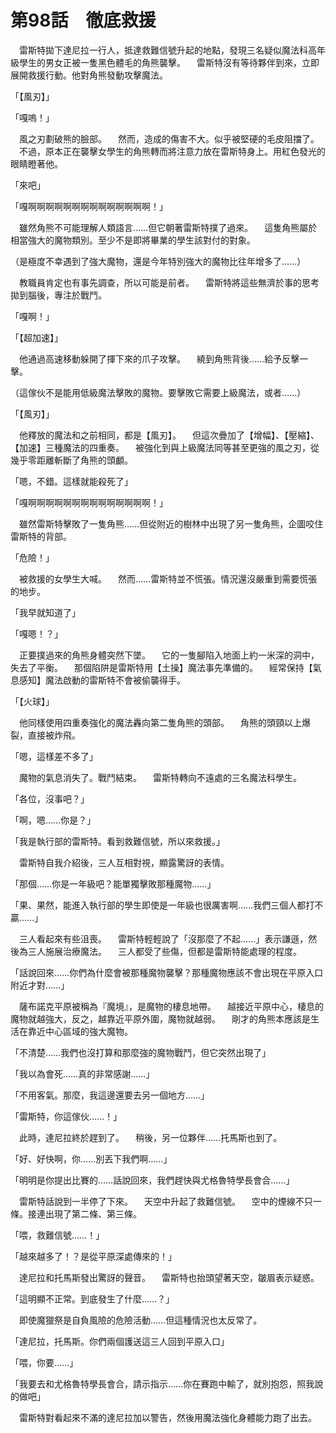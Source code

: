 # 第98話　徹底救援

　雷斯特拋下達尼拉一行人，抵達救難信號升起的地點，發現三名疑似魔法科高年級學生的男女正被一隻黑色體毛的角熊襲擊。
　雷斯特沒有等待夥伴到來，立即展開救援行動。他對角熊發動攻擊魔法。

「【風刃】」

「嘎嗚！」

　風之刃劃破熊的臉部。
　然而，造成的傷害不大。似乎被堅硬的毛皮阻擋了。
　不過，原本正在襲擊女學生的角熊轉而將注意力放在雷斯特身上。用紅色發光的眼睛瞪著他。

「來吧」

「嘎啊啊啊啊啊啊啊啊啊啊啊啊啊啊！」

　雖然角熊不可能理解人類語言……但它朝著雷斯特撲了過來。
　這隻角熊屬於相當強大的魔物類別。至少不是即將畢業的學生該對付的對象。

（是極度不幸遇到了強大魔物，還是今年特別強大的魔物比往年增多了……）

　教職員肯定也有事先調查，所以可能是前者。
　雷斯特將這些無濟於事的思考拋到腦後，專注於戰鬥。

「嘎啊！」

「【超加速】」

　他通過高速移動躲開了揮下來的爪子攻擊。
　繞到角熊背後……給予反擊一擊。

（這傢伙不是能用低級魔法擊敗的魔物。要擊敗它需要上級魔法，或者……）

「【風刃】」

　他釋放的魔法和之前相同，都是【風刃】。
　但這次疊加了【增幅】、【壓縮】、【加速】三種魔法的四重奏。
　被強化到與上級魔法同等甚至更強的風之刃，從幾乎零距離斬斷了角熊的頭顱。

「嗯，不錯。這樣就能殺死了」

「嘎啊啊啊啊啊啊啊啊啊啊啊啊啊啊！」

　雖然雷斯特擊敗了一隻角熊……但從附近的樹林中出現了另一隻角熊，企圖咬住雷斯特的背部。

「危險！」

　被救援的女學生大喊。
　然而……雷斯特並不慌張。情況還沒嚴重到需要慌張的地步。

「我早就知道了」

「嘎嗯！？」

　正要撲過來的角熊身體突然下墜。
　它的一隻腳陷入地面上約一米深的洞中，失去了平衡。
　那個陷阱是雷斯特用【土操】魔法事先準備的。
　經常保持【氣息感知】魔法啟動的雷斯特不會被偷襲得手。

「【火球】」

　他同樣使用四重奏強化的魔法轟向第二隻角熊的頭部。
　角熊的頭頸以上爆裂，直接被炸飛。

「嗯，這樣差不多了」

　魔物的氣息消失了。戰鬥結束。
　雷斯特轉向不遠處的三名魔法科學生。

「各位，沒事吧？」

「啊，嗯……你是？」

「我是執行部的雷斯特。看到救難信號，所以來救援。」

　雷斯特自我介紹後，三人互相對視，顯露驚訝的表情。

「那個……你是一年級吧？能單獨擊敗那種魔物……」

「果、果然，能進入執行部的學生即使是一年級也很厲害啊……我們三個人都打不贏……」

　三人看起來有些沮喪。
　雷斯特輕輕說了「沒那麼了不起……」表示謙遜，然後為三人施展治療魔法。
　三人都受了些傷，但都是雷斯特能處理的程度。

「話說回來……你們為什麼會被那種魔物襲擊？那種魔物應該不會出現在平原入口附近才對……」

　薩布諾克平原被稱為『魔境』，是魔物的棲息地帶。
　越接近平原中心，棲息的魔物就越強大，反之，越靠近平原外圍，魔物就越弱。
　剛才的角熊本應該是生活在靠近中心區域的強大魔物。

「不清楚……我們也沒打算和那麼強的魔物戰鬥，但它突然出現了」

「我以為會死……真的非常感謝……」

「不用客氣。那麼，我這邊還要去另一個地方……」

「雷斯特，你這傢伙……！」

　此時，達尼拉終於趕到了。
　稍後，另一位夥伴……托馬斯也到了。

「好、好快啊，你……別丟下我們啊……」

「明明是你提出比賽的……話說回來，我們趕快與尤格魯特學長會合……」

　雷斯特話說到一半停了下來。
　天空中升起了救難信號。
　空中的煙線不只一條。接連出現了第二條、第三條。

「喂，救難信號……！」

「越來越多了！？是從平原深處傳來的！」

　達尼拉和托馬斯發出驚訝的聲音。
　雷斯特也抬頭望著天空，皺眉表示疑惑。

「這明顯不正常。到底發生了什麼……？」

　即使魔獵祭是自負風險的危險活動……但這種情況也太反常了。

「達尼拉，托馬斯。你們兩個護送這三人回到平原入口」

「喂，你要……」

「我要去和尤格魯特學長會合，請示指示……你在賽跑中輸了，就別抱怨，照我說的做吧」

　雷斯特對看起來不滿的達尼拉加以警告，然後用魔法強化身體能力跑了出去。